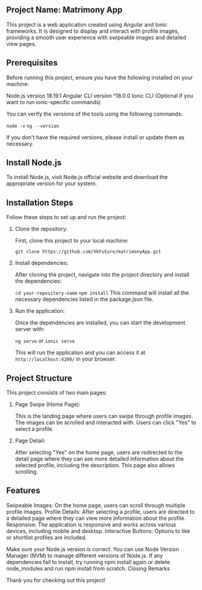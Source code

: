 ## Project Name: Matrimony App
This project is a web application created using Angular and Ionic frameworks. It is designed to display and interact with profile images, providing a smooth user experience with swipeable images and detailed view pages.

## Prerequisites
Before running this project, ensure you have the following installed on your machine:

Node.js version 18.19.1
Angular CLI version ^18.0.0
Ionic CLI (Optional if you want to run ionic-specific commands)

You can verify the versions of the tools using the following commands:

`node -v`
`ng --version`

If you don't have the required versions, please install or update them as necessary.

## Install Node.js
To install Node.js, visit Node.js official website and download the appropriate version for your system.

## Installation Steps
Follow these steps to set up and run the project:

1. Clone the repository:

    First, clone this project to your local machine:

    `git clone https://github.com/VkFuture/matrimonyApp.git`

2. Install dependencies:

    After cloning the project, navigate into the project directory and install the dependencies:

    `cd your-repository-name`
    `npm install`
    This command will install all the necessary dependencies listed in the package.json file.

3. Run the application:

    Once the dependencies are installed, you can start the development server with:

    `ng serve` or `ionic serve`
    
    This will run the application and you can access it at `http://localhost:4200/` in your browser.

## Project Structure
This project consists of two main pages:

1. Page Swipe (Home Page):

    This is the landing page where users can swipe through profile images. The images can be scrolled and interacted with. Users can click "Yes" to select a profile.

2. Page Detail:

    After selecting "Yes" on the home page, users are redirected to the detail page where they can see more detailed information about the  selected profile, including the description. This page also allows scrolling.
    
## Features
Swipeable Images: On the home page, users can scroll through multiple profile images.
Profile Details: After selecting a profile, users are directed to a detailed page where they can view more information about the profile.
Responsive: The application is responsive and works across various devices, including mobile and desktop.
Interactive Buttons: Options to like or shortlist profiles are included.

Make sure your Node.js version is correct. You can use Node Version Manager (NVM) to manage different versions of Node.js.
If any dependencies fail to install, try running npm install again or delete node_modules and run npm install from scratch.
Closing Remarks


Thank you for checking out this project!